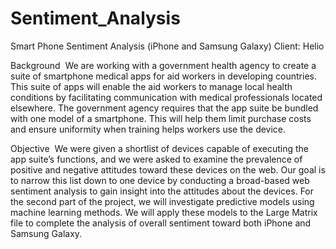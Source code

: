 # Sentiment_Analysis

Smart Phone Sentiment Analysis (iPhone and Samsung Galaxy)
Client: Helio

Background 
We are working with a government health agency to create a suite of smartphone medical apps for aid workers in developing countries. This suite of apps will enable the aid workers to manage local health conditions by facilitating communication with medical professionals located elsewhere. The government agency requires that the app suite be bundled with one model of a smartphone. This will help them limit purchase costs and ensure uniformity when training helps workers use the device.

Objective 
We were given a shortlist of devices capable of executing the app suite’s functions, and we were asked to examine the prevalence of positive and negative attitudes toward these devices on the web. Our goal is to narrow this list down to one device by conducting a broad-based web sentiment analysis to gain insight into the attitudes about the devices. For the second part of the project, we will investigate predictive models using machine learning methods. We will apply these models to the Large Matrix file to complete the analysis of overall sentiment toward both iPhone and Samsung Galaxy.
